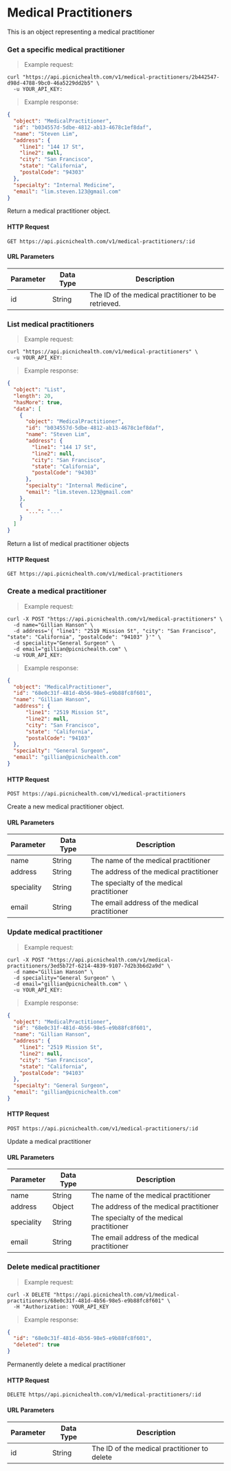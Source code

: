 # Medical Practitioners
This is an object representing a medical practitioner

### Get a specific medical practitioner
> Example request:

```shell
curl "https://api.picnichealth.com/v1/medical-practitioners/2b442547-d98d-4788-9bc0-46a5229dd2b5" \
  -u YOUR_API_KEY:
```

> Example response:

```json
{
  "object": "MedicalPractitioner",
  "id": "b034557d-5dbe-4812-ab13-4678c1ef8daf",
  "name": "Steven Lim",
  "address": {
    "line1": "144 17 St",
    "line2": null,
    "city": "San Francisco",
    "state": "California",
    "postalCode": "94303"
  },
  "specialty": "Internal Medicine",
  "email": "lim.steven.123@gmail.com"
}
```
Return a medical practitioner object.

#### HTTP Request
`GET https://api.picnichealth.com/v1/medical-practitioners/:id`

#### URL Parameters
Parameter | Data Type | Description
--------- | --------- | -----------
id | String | The ID of the medical practitioner to be retrieved.

<!--- begin private -->
### List medical practitioners
> Example request:

```shell
curl "https://api.picnichealth.com/v1/medical-practitioners" \
  -u YOUR_API_KEY:
```

> Example response:

```json
{
  "object": "List",
  "length": 20,
  "hasMore": true,
  "data": [
    {
      "object": "MedicalPractitioner",
      "id": "b034557d-5dbe-4812-ab13-4678c1ef8daf",
      "name": "Steven Lim",
      "address": {
        "line1": "144 17 St",
        "line2": null,
        "city": "San Francisco",
        "state": "California",
        "postalCode": "94303"
      },
      "specialty": "Internal Medicine",
      "email": "lim.steven.123@gmail.com"
    },
    {
      "...": "..."
    }
  ]
}
```

Return a list of medical practitioner objects

#### HTTP Request
`GET https://api.picnichealth.com/v1/medical-practitioners`

### Create a medical practitioner
> Example request:

```shell
curl -X POST "https://api.picnichealth.com/v1/medical-practitioners" \
  -d name="Gillian Hanson" \
  -d address='{ "line1": "2519 Mission St", "city": "San Francisco", "state": "California", "postalCode": "94103" }'" \
  -d speciality="General Surgeon" \
  -d email="gillian@picnichealth.com" \
  -u YOUR_API_KEY:
```

> Example response:

```json
{
  "object": "MedicalPractitioner",
  "id": "68e0c31f-481d-4b56-98e5-e9b88fc8f601",
  "name": "Gillian Hanson",
  "address": {
      "line1": "2519 Mission St",
      "line2": null,
      "city": "San Francisco",
      "state": "California",
      "postalCode": "94103"
  },
  "specialty": "General Surgeon",
  "email": "gillian@picnichealth.com"
}
```


#### HTTP Request
`POST https://api.picnichealth.com/v1/medical-practitioners`

Create a new medical practitioner object.

#### URL Parameters
Parameter | Data Type | Description
--------- | --------- | -----------
name | String | The name of the medical practitioner
address | String | The address of the medical practitioner
speciality | String | The specialty of the medical practitioner
email | String | The email address of the medical practitioner

### Update medical practitioner
> Example request:

```shell
curl -X POST "https://api.picnichealth.com/v1/medical-practitioners/3ed5b72f-6214-4839-9107-7d2b3b6d2a9d" \
  -d name="Gillian Hanson" \
  -d speciality="General Surgeon" \
  -d email="gillian@picnichealth.com" \
  -u YOUR_API_KEY:
```

> Example response:

```json
{
  "object": "MedicalPractitioner",
  "id": "68e0c31f-481d-4b56-98e5-e9b88fc8f601",
  "name": "Gillian Hanson",
  "address": {
    "line1": "2519 Mission St",
    "line2": null,
    "city": "San Francisco",
    "state": "California",
    "postalCode": "94103"
  },
  "specialty": "General Surgeon",
  "email": "gillian@picnichealth.com"
}
```


#### HTTP Request
`POST https://api.picnichealth.com/v1/medical-practitioners/:id`

Update a medical practitioner

#### URL Parameters
Parameter | Data Type | Description
--------- | --------- | -----------
name | String | The name of the medical practitioner
address | Object | The address of the medical practitioner
speciality | String | The specialty of the medical practitioner
email | String | The email address of the medical practitioner

### Delete medical practitioner
> Example request:

```shell
curl -X DELETE "https://api.picnichealth.com/v1/medical-practitioners/68e0c31f-481d-4b56-98e5-e9b88fc8f601" \
  -H "Authorization: YOUR_API_KEY
```

> Example response:

```json
{
  "id": "68e0c31f-481d-4b56-98e5-e9b88fc8f601",
  "deleted": true
}
```

Permanently delete a medical practitioner

#### HTTP Request
`DELETE https//api.picnichealth.com/v1/medical-practitioners/:id`

#### URL Parameters
Parameter | Data Type | Description
--------- | --------- | -----------
id | String | The ID of the medical practitioner to delete
<!--- end private -->
